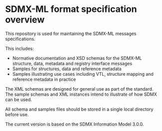 # SDMX-ML format specification overview

This repository is used for maintaining the SDMX-ML messages specifications.

This includes:

- Normative documentation and XSD schemas for the SDMX-ML structure, data, metadata and registry interface messages
- Samples for structures, data and reference metadata
- Samples illustrating use cases including VTL, structure mapping and reference metadata in practice

The XML schemas are designed for general use as part of the standard. The sample schemas and XML instances intend to illustrate of how SDMX can be used.

All schema and samples files should be stored in a single local directory before use.

The current version is based on the SDMX Information Model 3.0.0.
